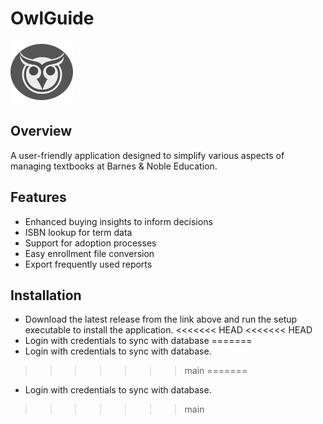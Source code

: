 # OwlGuide

<img src="renderer/public/images/owl.png" alt="Logo" width="100" />

## Overview

A user-friendly application designed to simplify various aspects of managing textbooks at Barnes & Noble Education.

## Features

- Enhanced buying insights to inform decisions
- ISBN lookup for term data
- Support for adoption processes
- Easy enrollment file conversion
- Export frequently used reports

## Installation

- Download the latest release from the link above and run the setup executable to install the application.
<<<<<<< HEAD
<<<<<<< HEAD
- Login with credentials to sync with database
=======
- Login with credentials to sync with database.
>>>>>>> main
=======
- Login with credentials to sync with database.
>>>>>>> main
